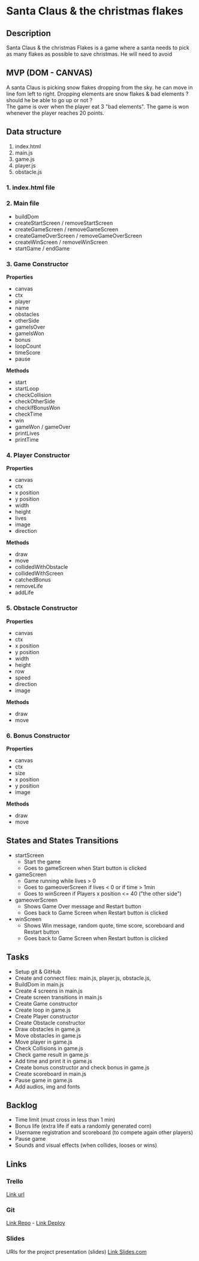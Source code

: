 # Santa Claus & the christmas flakes

## Description
Santa Claus & the christmas Flakes is a game where a santa needs to pick as many flakes as possible to save christmas. 
He will need to avoid 


## MVP (DOM - CANVAS)
A santa Claus is picking snow flakes dropping from the sky. he can move in line fom left to right. 
Dropping elements are snow flakes & bad elements 
? should he be able to go up or not ?  
The game is over when the player eat 3 "bad elements". 
The game is won whenever the player reaches 20 points.


## Data structure
1. index.html
2. main.js
3. game.js
4. player.js
5. obstacle.js

### 1. index.html file

### 2. Main file

- buildDom
- createStartScreen / removeStartScreen
- createGameScreen / removeGameScreen
- createGameOverScreen / removeGameOverScreen
- createWinScreen / removeWinScreen
- startGame / endGame

### 3. Game Constructor

**Properties**
- canvas
- ctx
- player
- name
- obstacles
- otherSide
- gameIsOver
- gameIsWon
- bonus
- loopCount
- timeScore
- pause

**Methods**
- start
- startLoop
- checkCollision
- checkOtherSide
- checkIfBonusWon
- checkTime
- win
- gameWon / gameOver
- printLives
- printTime

### 4. Player Constructor

**Properties**
- canvas
- ctx
- x position
- y position
- width
- height
- lives
- image
- direction

**Methods**
- draw
- move
- collidedWithObstacle
- collidedWithScreen
- catchedBonus
- removeLife
- addLife

### 5. Obstacle Constructor

**Properties**
- canvas
- ctx
- x position
- y position
- width
- height
- row
- speed
- direction
- image

**Methods**
- draw
- move

### 6. Bonus Constructor

**Properties**
- canvas
- ctx
- size
- x position
- y position
- image

**Methods**
- draw
- move


## States and States Transitions
- startScreen
  - Start the game
  - Goes to gameScreen when Start button is clicked
- gameScreen
  - Game running while lives > 0
  - Goes to gameoverScreen if lives < 0 or if time > 1min
  - Goes to winScreen if Players x position <= 40 ("the other side")
- gameoverScreen
  - Shows Game Over message and Restart button
  - Goes back to Game Screen when Restart button is clicked
- winScreen
  - Shows Win message, random quote, time score, scoreboard and Restart button
  - Goes back to Game Screen when Restart button is clicked


## Tasks
- Setup git & GitHub
- Create and connect files: main.js, player.js, obstacle.js, 
- BuildDom in main.js
- Create 4 screens in main.js
- Create screen transitions in main.js
- Create Game constructor
- Create loop in game.js
- Create Player constructor
- Create Obstacle constructor
- Draw obstacles in game.js
- Move obstacles in game.js
- Move player in game.js
- Check Collisions  in game.js
- Check game result in game.js
- Add time and print it in game.js
- Create bonus constructor and check bonus in game.js
- Create scoreboard in main.js
- Pause game in game.js
- Add audios, img and fonts


## Backlog
- Time limit (must cross in less than 1 min)
- Bonus life (extra life if eats a randomly generated corn)
- Username registration and scoreboard (to compete again other players)
- Pause game
- Sounds and visual effects (when collides, looses or wins)


## Links

### Trello
[Link url](https://trello.com/invite/b/0VjAAZ5H/f3ea8c975f1011a647c9bc726fc656af/ironhack-project-1)


### Git
[Link Repo](https://github.com/caprosset/why-did-the-chicken-cross-the-road) -
[Link Deploy](https://caprosset.github.io/why-did-the-chicken-cross-the-road/)

### Slides
URls for the project presentation (slides)
[Link Slides.com](https://docs.google.com/presentation/d/1sd0kD1USru5METruDBION3qVaVu6O19CvSCoMSgvj7E/edit?usp=sharing)